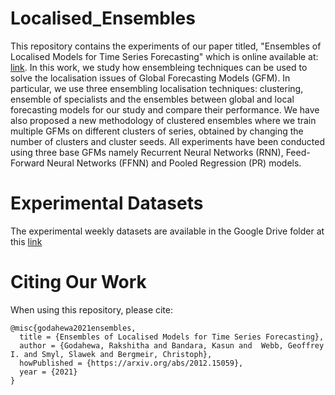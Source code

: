 # Localised_Ensembles

This repository contains the experiments of our paper titled, "Ensembles of Localised Models for Time Series Forecasting" which is online available at: [link](https://arxiv.org/abs/2012.15059).
In this work, we study how ensembleing techniques can be used to solve the localisation issues of Global Forecasting Models (GFM). In particular, we use three ensembling localisation techniques: clustering, ensemble of specialists and the ensembles between global and local forecasting models for our study and compare their performance. 
We have also proposed a new methodology of clustered ensembles where we train multiple GFMs on different clusters of series, obtained by changing the number of clusters and cluster seeds.
All experiments have been conducted using three base GFMs namely Recurrent Neural Networks (RNN), Feed-Forward Neural Networks (FFNN) and Pooled Regression (PR) models.


# Experimental Datasets
The experimental weekly datasets are available in the Google Drive folder at this [link](https://drive.google.com/drive/folders/109-ZYZAHQU1YLQfVLDnpgT4MRX_CqINH?usp=sharing)


# Citing Our Work
When using this repository, please cite:

```{r} 
@misc{godahewa2021ensembles,
  title = {Ensembles of Localised Models for Time Series Forecasting},
  author = {Godahewa, Rakshitha and Bandara, Kasun and  Webb, Geoffrey I. and Smyl, Slawek and Bergmeir, Christoph},
  howPublished = {https://arxiv.org/abs/2012.15059},
  year = {2021}
}
```
